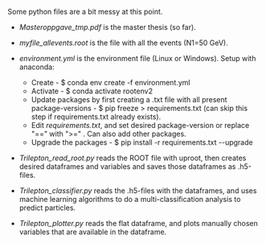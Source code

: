 Some python files are a bit messy at this point.

* *Masteroppgave_tmp.pdf* is the master thesis (so far).

* *myfile_allevents.root* is the file with all the events (N1=50 GeV).

* *environment.yml* is the environment file (Linux or Windows). Setup with anaconda:
  - Create - $ conda env create -f environment.yml
  - Activate - $ conda activate rootenv2
  - Update packages by first creating a .txt file with all present package-versions - $ pip freeze > requirements.txt (can skip this step if requirements.txt already exists). 
  - Edit *requirements.txt*, and set desired package-version or replace "==" with ">=" . Can also add other packages.
  - Upgrade the packages - $ pip install -r requirements.txt --upgrade
  
* *Trilepton_read_root.py* reads the ROOT file with uproot, then creates desired dataframes and variables and saves those dataframes as .h5-files.

* *Trilepton_classifier.py* reads the .h5-files with the dataframes, and uses machine learning algorithms to do a multi-classification analysis to predict particles.

* *Trilepton_plotter.py* reads the flat dataframe, and plots manually chosen variables that are available in the dataframe.
